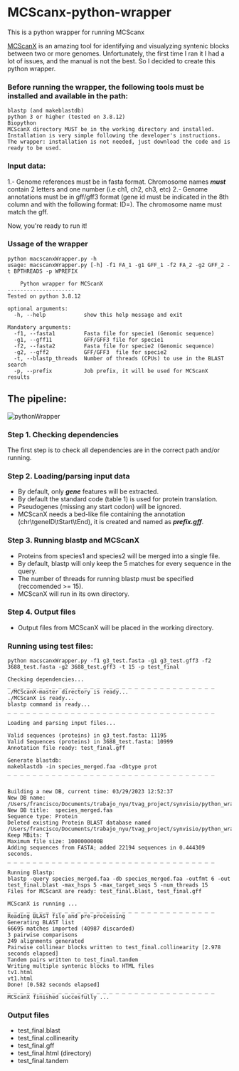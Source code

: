 # MCScanx-python-wrapper
This is a python wrapper for running MCScanx

[MCScanX](https://github.com/wyp1125/MCScanX) is an amazing tool for identifying and visualyzing syntenic blocks between two or more genomes.
Unfortunately, the first time I ran it I had a lot of issues, and the manual is not the best. So I decided to create this python wrapper.

### Before running the wrapper, the following tools must be installed and available in the path:

```
blastp (and makeblastdb)
python 3 or higher (tested on 3.8.12)
Biopython
MCScanX directory MUST be in the working directory and installed. Installation is very simple following the developer's instructions.
The wrapper: installation is not needed, just download the code and is ready to be used.
```
### Input data:
1.- Genome references must be in fasta format. Chromosome names ***must*** contain 2 letters and one number (i.e ch1, ch2, ch3, etc)
2.- Genome annotations must be in gff/gff3 format (gene id must be indicated in the 8th column and with the following format: ID=). The chromosome name must match the gff.

Now, you're ready to run it!

### Ussage of the wrapper
```
python macscanxWrapper.py -h 
usage: macscanxWrapper.py [-h] -f1 FA_1 -g1 GFF_1 -f2 FA_2 -g2 GFF_2 -t BPTHREADS -p WPREFIX

	Python wrapper for MCScanX
---------------------
Tested on python 3.8.12

optional arguments:
  -h, --help            show this help message and exit

Mandatory arguments:
  -f1, --fasta1         Fasta file for specie1 (Genomic sequence)
  -g1, --gff11          GFF/GFF3 file for specie1
  -f2, --fasta2         Fasta file for specie2 (Genomic sequence)
  -g2, --gff2           GFF/GFF3  file for specie2
  -t, --blastp_threads  Number of threads (CPUs) to use in the BLAST search
  -p, --prefix          Job prefix, it will be used for MCScanX results
```

## The pipeline:
![pythonWrapper](https://user-images.githubusercontent.com/45425927/228645462-4ad97d34-0448-478a-815e-522ef74b485a.png)

### Step 1. Checking dependencies

The first step is to check all dependencies are in the correct path and/or running.

### Step 2. Loading/parsing input data

- By default, only ***gene*** features will be extracted.
- By default the standard code (table 1) is used for protein translation.
- Pseudogenes (missing any start codon) will be ignored.
- MCScanX needs a bed-like file containing the annotation (chr\tgeneID\tStart\tEnd), it is created and named as ***prefix.gff***.

### Step 3. Running blastp and MCScanX

- Proteins from species1 and species2 will be merged into a single file.
- By default, blastp will only keep the 5 matches for every sequence in the query.
- The number of threads for running blastp must be specified (reccomended >= 15).
- MCScanX will run in its own directory.

### Step 4. Output files

- Output files from MCScanX will be placed in the working directory.

### Running using test files:

```
python macscanxWrapper.py -f1 g3_test.fasta -g1 g3_test.gff3 -f2 3688_test.fasta -g2 3688_test.gff3 -t 15 -p test_final

Checking dependencies... 
_ _ _ _ _ _ _ _ _ _ _ _ _ _ _ _ _ _ _ _ _ _ _ _ _ _ _ _ _ _ _ _ _ 
./MCScanX-master directory is ready...
./MCScanX is ready...
blastp command is ready...
_ _ _ _ _ _ _ _ _ _ _ _ _ _ _ _ _ _ _ _ _ _ _ _ _ _ _ _ _ _ _ _ _ 

Loading and parsing input files...

Valid sequences (proteins) in g3_test.fasta: 11195
Valid Sequences (proteins) in 3688_test.fasta: 10999
Annotation file ready: test_final.gff

Generate blastdb:
makeblastdb -in species_merged.faa -dbtype prot
_ _ _ _ _ _ _ _ _ _ _ _ _ _ _ _ _ _ _ _ _ _ _ _ _ _ _ _ _ _ _ _ _ 


Building a new DB, current time: 03/29/2023 12:52:37
New DB name:   /Users/francisco/Documents/trabajo_nyu/tvag_project/synvisio/python_wrapperMCScanX/species_merged.faa
New DB title:  species_merged.faa
Sequence type: Protein
Deleted existing Protein BLAST database named /Users/francisco/Documents/trabajo_nyu/tvag_project/synvisio/python_wrapperMCScanX/species_merged.faa
Keep MBits: T
Maximum file size: 1000000000B
Adding sequences from FASTA; added 22194 sequences in 0.444309 seconds.
_ _ _ _ _ _ _ _ _ _ _ _ _ _ _ _ _ _ _ _ _ _ _ _ _ _ _ _ _ _ _ _ _ 

Running Blastp:
blastp -query species_merged.faa -db species_merged.faa -outfmt 6 -out test_final.blast -max_hsps 5 -max_target_seqs 5 -num_threads 15
Files for MCScanX are ready: test_final.blast, test_final.gff

MCScanX is running ... 
_ _ _ _ _ _ _ _ _ _ _ _ _ _ _ _ _ _ _ _ _ _ _ _ _ _ _ _ _ _ _ _ _ 
Reading BLAST file and pre-processing
Generating BLAST list
66695 matches imported (40987 discarded)
3 pairwise comparisons
249 alignments generated
Pairwise collinear blocks written to test_final.collinearity [2.978 seconds elapsed]
Tandem pairs written to test_final.tandem
Writing multiple syntenic blocks to HTML files
tv1.html
vt1.html
Done! [0.582 seconds elapsed]
_ _ _ _ _ _ _ _ _ _ _ _ _ _ _ _ _ _ _ _ _ _ _ _ _ _ _ _ _ _ _ _ _ 
MCScanX finished succesfully ... 
```
### Output files 

- test_final.blast
- test_final.collinearity
- test_final.gff
- test_final.html (directory)
- test_final.tandem



